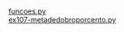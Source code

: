 #  
<a href='https://gabrielryanft.github.io/learning/cursoemvideo/python/exerciciospython/aula22 funcoes locais/ex107/funcoes.py' target='_blank' rel='next'>funcoes.py</a><br/>
<a href='https://gabrielryanft.github.io/learning/cursoemvideo/python/exerciciospython/aula22 funcoes locais/ex107/ex107-metadedobroporcento.py' target='_blank' rel='next'>ex107-metadedobroporcento.py</a><br/>
